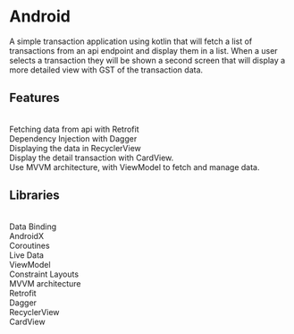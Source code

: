 
# Android
A simple transaction application using kotlin that will fetch a list of transactions from an api endpoint and display them in a list.  When a user selects a transaction they will be shown a second screen that will display a more detailed view with GST of the transaction data. 

## Features
<br/>Fetching data from api with Retrofit
<br/>Dependency Injection with Dagger
<br/>Displaying the data in RecyclerView
<br/>Display the detail transaction with CardView.
<br/>Use MVVM architecture, with ViewModel to fetch and manage data.

## Libraries
<br/>Data Binding
<br/>AndroidX
<br/>Coroutines
<br/>Live Data
<br/>ViewModel
<br/>Constraint Layouts
<br/>MVVM architecture
<br/>Retrofit
<br/>Dagger
<br/>RecyclerView
<br/>CardView
